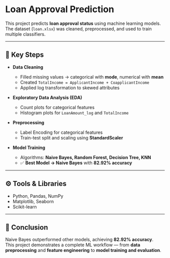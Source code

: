 # Loan Approval Prediction  

This project predicts **loan approval status** using machine learning models. The dataset (`loan.xlsx`) was cleaned, preprocessed, and used to train multiple classifiers.  

---

## 🔑 Key Steps  
- **Data Cleaning**  
  - Filled missing values → categorical with **mode**, numerical with **mean**  
  - Created `TotalIncome = ApplicantIncome + CoapplicantIncome`  
  - Applied log transformation to skewed attributes  

- **Exploratory Data Analysis (EDA)**  
  - Count plots for categorical features  
  - Histogram plots for `LoanAmount_log` and `TotalIncome`  

- **Preprocessing**  
  - Label Encoding for categorical features  
  - Train-test split and scaling using **StandardScaler**  

- **Model Training**  
  - Algorithms: **Naive Bayes, Random Forest, Decision Tree, KNN**  
  - ✅ **Best Model → Naive Bayes** with **82.92% accuracy**  

---

## ⚙️ Tools & Libraries  
- Python, Pandas, NumPy  
- Matplotlib, Seaborn  
- Scikit-learn  

---

## 📌 Conclusion  
Naive Bayes outperformed other models, achieving **82.92% accuracy**.  
This project demonstrates a complete ML workflow — from **data preprocessing** and **feature engineering** to **model training and evaluation**.  
